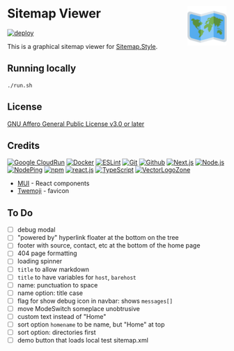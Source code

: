 # Sitemap Viewer [<img alt="Sitemap Viewer logo" src="public/favicon.svg" height="90" align="right" />](https://view.sitemap.style/)

[![deploy](https://github.com/fileformat/view.sitemap.style/actions/workflows/gcr-deploy.yaml/badge.svg)](https://github.com/fileformat/view.sitemap.style/actions/workflows/gcr-deploy.yaml)

This is a graphical sitemap viewer for [Sitemap.Style](https://www.sitemap.style/).

## Running locally

```
./run.sh
```

## License

[GNU Affero General Public License v3.0 or later](LICENSE.txt)

## Credits

[![Google CloudRun](https://www.vectorlogo.zone/logos/google_cloud_run/google_cloud_run-ar21.svg)](https://cloud.google.com/run/ "Hosting")
[![Docker](https://www.vectorlogo.zone/logos/docker/docker-ar21.svg)](https://www.docker.com/ "Deployment")
[![ESLint](https://www.vectorlogo.zone/logos/eslint/eslint-ar21.svg)](https://eslint.org/ "Linting")
[![Git](https://www.vectorlogo.zone/logos/git-scm/git-scm-ar21.svg)](https://git-scm.com/ "Version control")
[![Github](https://www.vectorlogo.zone/logos/github/github-ar21.svg)](https://github.com/ "Code hosting")
[![Next.js](https://www.vectorlogo.zone/logos/nextjs/nextjs-ar21.svg)](https://nextjs.com/ "React Framework")
[![Node.js](https://www.vectorlogo.zone/logos/nodejs/nodejs-ar21.svg)](https://nodejs.org/ "Application Server")
[![NodePing](https://www.vectorlogo.zone/logos/nodeping/nodeping-ar21.svg)](https://nodeping.com?rid=201109281250J5K3P "Uptime monitoring")
[![npm](https://www.vectorlogo.zone/logos/npmjs/npmjs-ar21.svg)](https://www.npmjs.com/ "JS Package Management")
[![react.js](https://www.vectorlogo.zone/logos/reactjs/reactjs-ar21.svg)](https://reactjs.org/ "UI Framework")
[![TypeScript](https://www.vectorlogo.zone/logos/typescriptlang/typescriptlang-ar21.svg)](https://www.typescriptlang.org/ "Programming Language")
[![VectorLogoZone](https://www.vectorlogo.zone/logos/vectorlogozone/vectorlogozone-ar21.svg)](https://www.vectorlogo.zone/ "Logos")

* [MUI](https://mui.com/material-ui/) - React components
* [Twemoji](https://github.com/twitter/twemoji) - favicon

## To Do

- [ ] debug modal
- [ ] "powered by" hyperlink floater at the bottom on the tree
- [ ] footer with source, contact, etc at the bottom of the home page
- [ ] 404 page formatting
- [ ] loading spinner
- [ ] `title` to allow markdown
- [ ] `title` to have variables for `host`, `barehost`
- [ ] name: punctuation to space
- [ ] name option: title case
- [ ] flag for show debug icon in navbar: shows `messages[]`
- [ ] move ModeSwitch someplace unobtrusive
- [ ] custom text instead of "Home"
- [ ] sort option `homename` to be name, but "Home" at top
- [ ] sort option: directories first
- [ ] demo button that loads local test sitemap.xml
